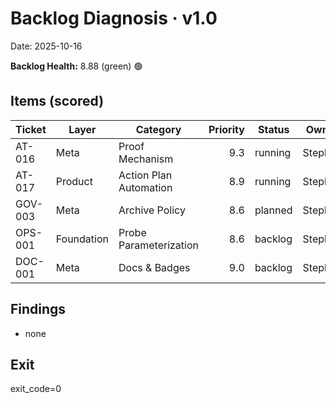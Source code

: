 # Backlog Diagnosis · v1.0
Date: 2025-10-16

**Backlog Health:** 8.88 (green) 🟢

## Items (scored)

| Ticket | Layer | Category | Priority | Status | Owner |
|---|---|---|---:|---|---|
| AT-016 | Meta | Proof Mechanism | 9.3 | running | Stephan |
| AT-017 | Product | Action Plan Automation | 8.9 | running | Stephan |
| GOV-003 | Meta | Archive Policy | 8.6 | planned | Stephan |
| OPS-001 | Foundation | Probe Parameterization | 8.6 | backlog | Stephan |
| DOC-001 | Meta | Docs & Badges | 9.0 | backlog | Stephan |

## Findings
- none

## Exit
exit_code=0
